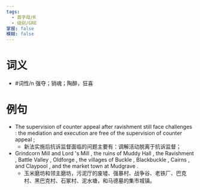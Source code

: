 ```yaml
---
tags:
  - 首字母/R
  - 级别/GRE
掌握: false
模糊: false
---
```

# 词义
- #词性/n  强夺；销魂；陶醉，狂喜
# 例句
- The supervision of counter appeal after ravishment still face challenges : the mediation and execution are free of the supervision of counter appeal ;
	- 新法实施后抗诉监督面临的问题主要有：调解活动脱离于抗诉监督；
- Grindcorn Mill and Lord 's Mill , the ruins of Muddy Hall , the Ravishment , Battle Valley , Oldforge , the villages of Buckle , Blackbuckle , Cairns , and Claypool , and the market town at Mudgrave .
	- 玉米磨坊和领主磨坊，污泥厅的废墟、强暴村、战争谷、老铁厂、巴克村、黑巴克村、石冢村、泥水塘，和马德墓的集市城镇。
